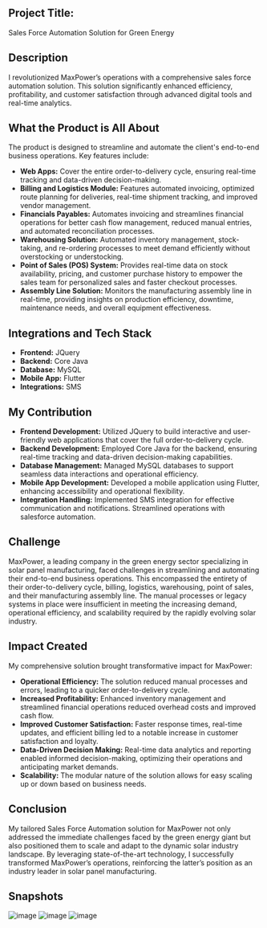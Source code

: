 ## Project Title:  
Sales Force Automation Solution for Green Energy

## Description  
I revolutionized MaxPower’s operations with a comprehensive sales force automation solution. This solution significantly enhanced efficiency, profitability, and customer satisfaction through advanced digital tools and real-time analytics.

## What the Product is All About  
The product is designed to streamline and automate the client's end-to-end business operations. Key features include:

- **Web Apps:** Cover the entire order-to-delivery cycle, ensuring real-time tracking and data-driven decision-making.
- **Billing and Logistics Module:** Features automated invoicing, optimized route planning for deliveries, real-time shipment tracking, and improved vendor management.
- **Financials Payables:** Automates invoicing and streamlines financial operations for better cash flow management, reduced manual entries, and automated reconciliation processes.
- **Warehousing Solution:** Automated inventory management, stock-taking, and re-ordering processes to meet demand efficiently without overstocking or understocking.
- **Point of Sales (POS) System:** Provides real-time data on stock availability, pricing, and customer purchase history to empower the sales team for personalized sales and faster checkout processes.
- **Assembly Line Solution:** Monitors the manufacturing assembly line in real-time, providing insights on production efficiency, downtime, maintenance needs, and overall equipment effectiveness.

## Integrations and Tech Stack  
- **Frontend:** JQuery  
- **Backend:** Core Java  
- **Database:** MySQL  
- **Mobile App:** Flutter  
- **Integrations:** SMS  

## My Contribution  
- **Frontend Development:** Utilized JQuery to build interactive and user-friendly web applications that cover the full order-to-delivery cycle.
- **Backend Development:** Employed Core Java for the backend, ensuring real-time tracking and data-driven decision-making capabilities.
- **Database Management:** Managed MySQL databases to support seamless data interactions and operational efficiency.
- **Mobile App Development:** Developed a mobile application using Flutter, enhancing accessibility and operational flexibility.
- **Integration Handling:** Implemented SMS integration for effective communication and notifications. Streamlined operations with salesforce automation.

## Challenge  
MaxPower, a leading company in the green energy sector specializing in solar panel manufacturing, faced challenges in streamlining and automating their end-to-end business operations. This encompassed the entirety of their order-to-delivery cycle, billing, logistics, warehousing, point of sales, and their manufacturing assembly line. The manual processes or legacy systems in place were insufficient in meeting the increasing demand, operational efficiency, and scalability required by the rapidly evolving solar industry.

## Impact Created  
My comprehensive solution brought transformative impact for MaxPower:

- **Operational Efficiency:** The solution reduced manual processes and errors, leading to a quicker order-to-delivery cycle.
- **Increased Profitability:** Enhanced inventory management and streamlined financial operations reduced overhead costs and improved cash flow.
- **Improved Customer Satisfaction:** Faster response times, real-time updates, and efficient billing led to a notable increase in customer satisfaction and loyalty.
- **Data-Driven Decision Making:** Real-time data analytics and reporting enabled informed decision-making, optimizing their operations and anticipating market demands.
- **Scalability:** The modular nature of the solution allows for easy scaling up or down based on business needs.

## Conclusion  
My tailored Sales Force Automation solution for MaxPower not only addressed the immediate challenges faced by the green energy giant but also positioned them to scale and adapt to the dynamic solar industry landscape. By leveraging state-of-the-art technology, I successfully transformed MaxPower’s operations, reinforcing the latter’s position as an industry leader in solar panel manufacturing.

## Snapshots
![image](https://github.com/user-attachments/assets/41e2c17b-7a38-401d-bc0a-3238be863c48)
![image](https://github.com/user-attachments/assets/40d7c456-ab89-44a2-89ab-53ae36358d95)
![image](https://github.com/user-attachments/assets/d32bc027-e8f4-4e85-8985-68d04cf50818)


